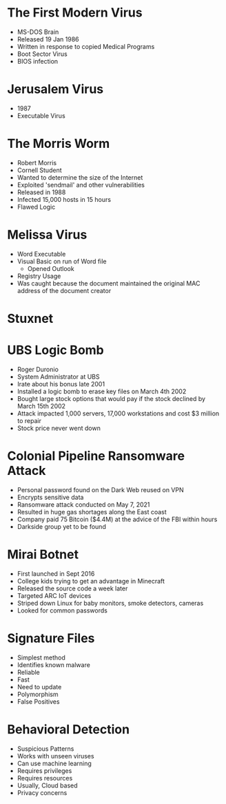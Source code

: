 # The First Modern Virus
- MS-DOS Brain
- Released 19 Jan 1986
- Written in response to copied Medical Programs
- Boot Sector Virus
- BIOS infection

# Jerusalem Virus
- 1987
- Executable Virus

# The Morris Worm
- Robert Morris
- Cornell Student
- Wanted to determine the size of the Internet
- Exploited 'sendmail' and other vulnerabilities
- Released in 1988
- Infected 15,000 hosts in 15 hours
- Flawed Logic

# Melissa Virus
- Word Executable
- Visual Basic on run of Word file
	- Opened Outlook
- Registry Usage
- Was caught because the document maintained the original MAC address of the document creator

# Stuxnet

# UBS Logic Bomb
- Roger Duronio
- System Administrator at UBS
- Irate about his bonus late 2001
- Installed a logic bomb to erase key files on March 4th 2002
- Bought large stock options that would pay if the stock declined by March 15th 2002
- Attack impacted 1,000 servers, 17,000 workstations and cost $3 million to repair
- Stock price never went down

# Colonial Pipeline Ransomware Attack
- Personal password found on the Dark Web reused on VPN
- Encrypts sensitive data
- Ransomware attack conducted on May 7, 2021
- Resulted in huge gas shortages along the East coast
- Company paid 75 Bitcoin ($4.4M) at the advice of the FBI within hours
- Darkside group yet to be found

# Mirai Botnet
- First launched in Sept 2016
- College kids trying to get an advantage in Minecraft
- Released the source code a week later
- Targeted ARC IoT devices
- Striped down Linux for baby monitors, smoke detectors, cameras
- Looked for common passwords

# Signature Files
- Simplest method
- Identifies known malware
- Reliable
- Fast
- Need to update 
- Polymorphism
- False Positives

# Behavioral Detection
- Suspicious Patterns
- Works with unseen viruses
- Can use machine learning
- Requires privileges
- Requires resources
- Usually, Cloud based
- Privacy concerns